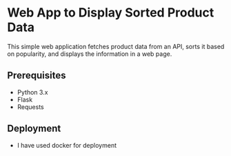 # Web App to Display Sorted Product Data

This simple web application fetches product data from an API, sorts it based on popularity, and displays the information in a web page.

## Prerequisites

- Python 3.x
- Flask
- Requests

## Deployment

- I have used docker for deployment
